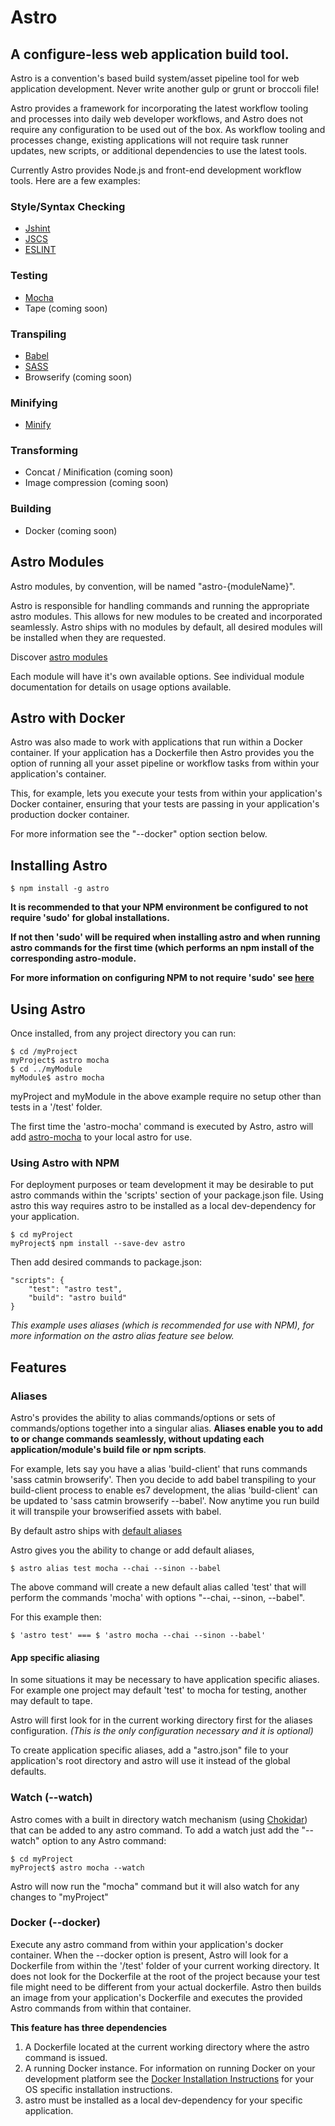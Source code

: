 # Astro

## A configure-less web application build tool.

Astro is a convention's based build system/asset pipeline tool for web application development. Never write another gulp or grunt or broccoli file!

Astro provides a framework for incorporating the latest workflow tooling and processes into daily web developer workflows, and Astro does not require any configuration to be used out of the box. As workflow tooling and processes change, existing applications will not require task runner updates, new scripts, or additional dependencies to use the latest tools.

Currently Astro provides Node.js and front-end development workflow tools.  Here are a few examples:

### Style/Syntax Checking
+ [Jshint](https://www.npmjs.com/package/astro-jshint)
+ [JSCS](https://www.npmjs.com/package/astro-jscs)
+ [ESLINT](https://www.npmjs.com/package/astro-eslint)

### Testing
+ [Mocha](https://www.npmjs.com/package/astro-mocha)
+ Tape (coming soon)

### Transpiling
+ [Babel](https://www.npmjs.com/package/astro-babel)
+ [SASS](https://www.npmjs.com/package/astro-sass)
+ Browserify (coming soon)

### Minifying
+ [Minify](https://www.npmjs.com/package/astro-minify)

### Transforming
+ Concat / Minification (coming soon)
+ Image compression (coming soon)

### Building
+ Docker (coming soon)


## Astro Modules
Astro modules, by convention, will be named "astro-{moduleName}".

Astro is responsible for handling commands and running the appropriate astro modules.  This allows for new modules to be created and incorporated seamlessly. Astro ships with no modules by default, all desired modules will be installed when they are requested.

Discover [astro modules](https://www.npmjs.com/search?q=astro-)

Each module will have it's own available options.  See individual module documentation for details on usage options available.



## Astro with Docker

Astro was also made to work with applications that run within a Docker container. If your application has a Dockerfile then Astro provides you the option of running all your asset pipeline or workflow tasks from within your application's container.

This, for example, lets you execute your tests from within your application's Docker container, ensuring that your tests are passing in your application's production docker container.

For more information see the "--docker" option section below.

## Installing Astro

```
$ npm install -g astro
```

**It is recommended to that your NPM environment be configured to not require 'sudo' for global installations.**

**If not then 'sudo' will be required when installing astro and when running astro commands for the first time (which performs an npm install of the corresponding astro-module.**

**For more information on configuring NPM to not require 'sudo' see [here](https://github.com/sindresorhus/guides/blob/master/npm-global-without-sudo.md)**

## Using Astro

Once installed, from any project directory you can run:

```
$ cd /myProject
myProject$ astro mocha
$ cd ../myModule
myModule$ astro mocha
```

myProject and myModule in the above example require no setup other than tests in a '/test' folder.

The first time the 'astro-mocha' command is executed by Astro, astro will add [astro-mocha](https://www.npmjs.com/package/astro-mocha) to your local astro for use.


### Using Astro with NPM
For deployment purposes or team development it may be desirable to put astro commands within the 'scripts' section of your package.json file.  Using astro this way requires astro to be installed as a local dev-dependency for your application.

```
$ cd myProject
myProject$ npm install --save-dev astro
```

Then add desired commands to package.json:
```
"scripts": {
    "test": "astro test",
    "build": "astro build"
}
```
*This example uses aliases (which is recommended for use with NPM), for more information on the astro alias feature see below.*




## Features

### Aliases

Astro's provides the ability to alias commands/options or sets of commands/options together into a singular alias.  **Aliases enable you to add to or change commands seamlessly, without updating each application/module's build file or npm scripts**.

For example, lets say you have a alias 'build-client' that runs commands 'sass catmin browserify'.  Then you decide to add babel transpiling to your build-client process to enable es7 development, the alias 'build-client' can be updated to 'sass catmin browserify --babel'.  Now anytime you run build it will transpile your browserified assets with babel.

By default astro ships with [default aliases](https://github.com/CollinEstes/astro-cli/blob/master/aliases.json)

Astro gives you the ability to change or add default aliases,

```
$ astro alias test mocha --chai --sinon --babel
```

The above command will create a new default alias called 'test' that will perform the commands 'mocha' with options "--chai, --sinon, --babel".

For this example then:
```
$ 'astro test' === $ 'astro mocha --chai --sinon --babel'
```

#### App specific aliasing

In some situations it may be necessary to have application specific aliases. For example one project may default 'test' to mocha for testing, another may default to tape.

Astro will first look for in the current working directory first for the aliases configuration.  *(This is the only configuration necessary and it is optional)*

To create application specific aliases, add a "astro.json" file to your application's root directory and astro will use it instead of the global defaults.



### Watch (--watch)

Astro comes with a built in directory watch mechanism (using [Chokidar](https://www.npmjs.com/package/chokidar)) that can be added to any astro command. To add a watch just add the "--watch" option to any Astro command:

```
$ cd myProject
myProject$ astro mocha --watch
```

Astro will now run the "mocha" command but it will also watch for any changes to "myProject"

### Docker (--docker)

Execute any astro command from within your application's docker container.  When the --docker option is present, Astro will look for a Dockerfile from within the '/test' folder of your current working directory.  It does not look for the Dockerfile at the root of the project because your test file might need to be different from your actual dockerfile.  Astro then builds an image from your application's Dockerfile and executes the provided Astro commands from within that container.

**This feature has three dependencies**

1.  A Dockerfile located at the current working directory where the astro command is issued.
2.  A running Docker instance.  For information on running Docker on your development platform see the [Docker Installation Instructions](https://docs.docker.com/installation/) for your OS specific installation instructions.
3. 	astro must be installed as a local dev-dependency for your specific application.
